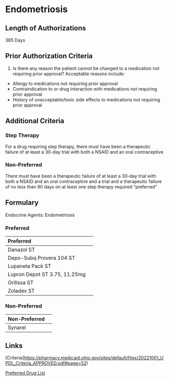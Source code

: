 # Endometriosis

## Length of Authorizations

365 Days

## Prior Authorization Criteria

1. Is there any reason the patient cannot be changed to a medication not requiring prior approval? Acceptable reasons include:

-   Allergy to medications not requiring prior approval
-   Contraindication to or drug interaction with medications not requiring prior approval
-   History of unacceptable/toxic side effects to medications not requiring prior approval

## Additional Criteria

### Step Therapy

For a drug requiring step therapy, there must have been a therapeutic failure of at least a 30-day trial with both a NSAID and an oral contraceptive

### Non-Preferred

There must have been a therapeutic failure of at least a 30-day trial with both a NSAID and an oral contraceptive and a trial and a therapeutic failure of no less than 90 days on at least one step therapy required “preferred”

## Formulary

Endocrine Agents: Endometriosis

### Preferred

| Preferred                     |      |
| :---------------------------- | ---: |
| Danazol ST                    |      |
| Depo-Subq Provera 104 ST      |      |
| Lupaneta Pack ST              |      |
| Lupron Depot ST 3.75, 11.25mg |      |
| Orilissa ST                   |      |
| Zoladex ST                    |      |

### Non-Preferred

| Non-Preferred |      |
| :------------ | ---: |
| Synarel       |      |

## Links

[Criteria]https://pharmacy.medicaid.ohio.gov/sites/default/files/20221001_UPDL_Criteria_APPROVED.pdf#page=52)

[Preferred Drug List](https://pharmacy.medicaid.ohio.gov/sites/default/files/20221001_UPDL_APPROVED_.pdf#page=21)
